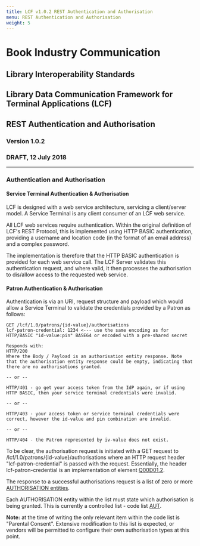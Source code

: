 ```yaml
---
title: LCF v1.0.2 REST Authentication and Authorisation
menu: REST Authentication and Authorisation
weight: 5
---
```


# Book Industry Communication

## Library Interoperability Standards

## Library Data Communication Framework for Terminal Applications (LCF)

## REST Authentication and Authorisation

### Version 1.0.2

### DRAFT, 12 July 2018

---

### Authentication and Authorisation

#### Service Terminal Authentication & Authorisation
LCF is designed with a web service architecture, servicing a client/server model. A Service Terminal is any client consumer of an LCF web service. 

All LCF web services require authentication. Within the original definition of LCF's REST Protocol, this is implemented using HTTP BASIC authentication, providing a username and location code (in the format of an email address) and a complex password.

The implementation is therefore that the HTTP BASIC authentication is provided for each web service call. The LCF Server validates this authentication request, and where valid, it then processes the authorisation to dis/allow access to the requested web service. 

#### Patron Authentication & Authorisation

Authentication is via an URI, request structure and payload which would allow a Service Terminal to validate the credentials provided by a Patron as follows:

    GET /lcf/1.0/patrons/{id-value}/authorisations
    lcf-patron-credential: 1234 <--- use the same encoding as for HTTP/BASIC "id-value:pin" BASE64 or encoded with a pre-shared secret
    
    Responds with:
    HTTP/200
    Where the Body / Payload is an authorisation entity response. Note that the authorisation entity response could be empty, indicating that there are no authorisations granted.

    -- or --

    HTTP/401 - go get your access token from the IdP again, or if using HTTP BASIC, then your service terminal credentials were invalid.

    -- or --

    HTTP/403 - your access token or service terminal credentials were correct, however the id-value and pin combination are invalid.

    -- or --

    HTTP/404 - the Patron represented by iv-value does not exist.

To be clear, the authorisation request is initiated with a GET request to  /lcf/1.0/patrons/{id-value}/authorisations where an HTTP request header "lcf-patron-credential" is passed with the request. Essentially, the header lcf-patron-credential is an implementation of element [Q00D01.2](LCF-RESTWebServiceSpecification#format-for-request-uri).

The response to a successful authorisations request is a list of zero or more [AUTHORISATION entities](LCF-Dataframeworks#E13). 

Each AUTHORISATION entity within the list must state which authorisation is being granted. This is currently a controlled list - code list [AUT](LCF-CodeLists#AUT). 

**Note:** at the time of writing the only relevant item within the code list is "Parental Consent". Extensive modification to this list is expected, or vendors will be permitted to configure their own authorisation types at this point.
